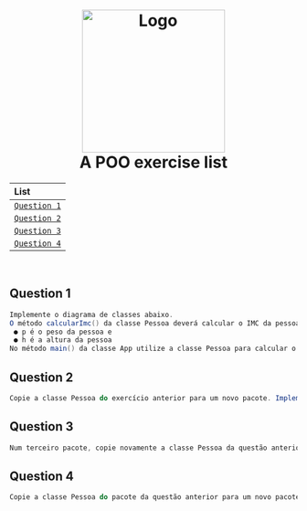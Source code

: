  <h1 align="center">
  <img src="https://cdn.freebiesupply.com/logos/thumbs/2x/java-14-logo.png" alt="Logo" width="250">
  <br>
  A POO exercise list
  <br>
</h1>

<div align="center">

| List |
| :-| 
| [`Question 1`](#question-1) |
| [`Question 2`](#question-2) | 
| [`Question 3`](#question-3) |
| [`Question 4`](#question-4) |

</div>

<br/>

## Question 1

```java
Implemente o diagrama de classes abaixo.
O método calcularImc() da classe Pessoa deverá calcular o IMC da pessoa, usando a fórmula: , onde:
 ● p é o peso da pessoa e
 ● h é a altura da pessoa
No método main() da classe App utilize a classe Pessoa para calcular o IMC de uma pessoa que tem 1,75 m de altura e 78 Kg. O programa deverá apresentar o IMC calculado na tela.
```

## Question 2

```java
Copie a classe Pessoa do exercício anterior para um novo pacote. Implemente um novo programa (classe App) que solicite ao usuário sua altura e peso e exiba na tela qual é o IMC desta pessoa.
```

## Question 3

```java
Num terceiro pacote, copie novamente a classe Pessoa da questão anterior e implemente um programa (classe App) que calcule o IMC de três pessoas. Para cada pessoa, o programa deve solicitar a altura e seu peso e em seguida, exibir o IMC calculado.
```

## Question 4

```java
Copie a classe Pessoa do pacote da questão anterior para um novo pacote. Adapte e desenhe o diagrama de classes para criar um programa que solicite ao usuário o nome, altura e peso de três pessoas. Depois que o usuário informar os dados das três pessoas, exiba os dados informados pelo usuário (nome, peso, altura) e seu respectivo IMC em ordem inversa de digitação, isto é, exibir primeiro os dados da terceira pessoa e por último da primeira pessoa.
```